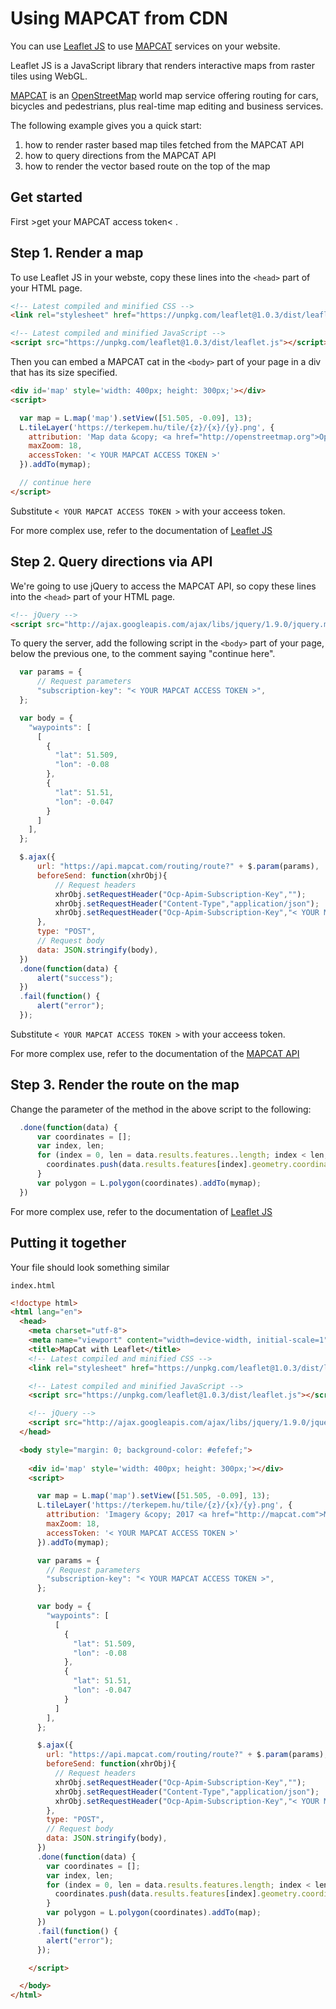 # Using MAPCAT from CDN

You can use [Leaflet JS](http://leafletjs.org) to use [MAPCAT](http://mapcat.com) services on your website.

Leaflet JS is a JavaScript library that renders interactive maps from raster tiles using WebGL. 

[MAPCAT](https://mapcat.com) is an [OpenStreetMap](http://openstreetmap.org-based) world map service offering routing for cars, bicycles and pedestrians, plus real-time map editing and business services.

The following example gives you a quick start:

1. how to render raster based map tiles fetched from the MAPCAT API
2. how to query directions from the MAPCAT API
3. how to render the vector based route on the top of the map

## Get started

First >get your MAPCAT access token< .

## Step 1. Render a map

To use Leaflet JS in your webste, copy these lines into the ```<head>``` part of your HTML page.

```html
<!-- Latest compiled and minified CSS -->
<link rel="stylesheet" href="https://unpkg.com/leaflet@1.0.3/dist/leaflet.css" />

<!-- Latest compiled and minified JavaScript -->
<script src="https://unpkg.com/leaflet@1.0.3/dist/leaflet.js"></script>
```

Then you can embed a MAPCAT cat in the ```<body>``` part of your page in a div that has its size specified.

```html
<div id='map' style='width: 400px; height: 300px;'></div>
<script>

  var map = L.map('map').setView([51.505, -0.09], 13);
  L.tileLayer('https://terkepem.hu/tile/{z}/{x}/{y}.png', {
    attribution: 'Map data &copy; <a href="http://openstreetmap.org">OpenStreetMap</a> contributors, <a href="http://creativecommons.org/licenses/by-sa/2.0/">CC-BY-SA</a>, Imagery &copy; <a href="http://mapcat.com">MAPCAT</a>',
    maxZoom: 18,
    accessToken: '< YOUR MAPCAT ACCESS TOKEN >'
  }).addTo(mymap);

  // continue here
</script>
```

Substitute ```< YOUR MAPCAT ACCESS TOKEN >``` with your acceess token.

For more complex use, refer to the documentation of [Leaflet JS](http://leafletjs.org)

## Step 2. Query directions via API

We're going to use jQuery to access the MAPCAT API, so copy these lines into the ```<head>``` part of your HTML page.

```html
<!-- jQuery -->
<script src="http://ajax.googleapis.com/ajax/libs/jquery/1.9.0/jquery.min.js"></script>
```

To query the server, add the following script in the ```<body>``` part of your page, below the previous one, to the comment saying "continue here".

```javascript
  var params = {
      // Request parameters
      "subscription-key": "< YOUR MAPCAT ACCESS TOKEN >",
  };

  var body = {
    "waypoints": [
      [
        {
          "lat": 51.509,
          "lon": -0.08
        },
        {
          "lat": 51.51,
          "lon": -0.047
        }
      ]
    ],
  };

  $.ajax({
      url: "https://api.mapcat.com/routing/route?" + $.param(params),
      beforeSend: function(xhrObj){
          // Request headers
          xhrObj.setRequestHeader("Ocp-Apim-Subscription-Key","");
          xhrObj.setRequestHeader("Content-Type","application/json");
          xhrObj.setRequestHeader("Ocp-Apim-Subscription-Key","< YOUR MAPCAT ACCESS TOKEN >");
      },
      type: "POST",
      // Request body
      data: JSON.stringify(body),
  })
  .done(function(data) {
      alert("success");
  })
  .fail(function() {
      alert("error");
  });
```

Substitute ```< YOUR MAPCAT ACCESS TOKEN >``` with your acceess token.

For more complex use, refer to the documentation of the [MAPCAT API](https://portal.mapcat.com)

## Step 3. Render the route on the map

Change the parameter of the method in the above script to the following:

```javascript
  .done(function(data) {
      var coordinates = [];
      var index, len;
      for (index = 0, len = data.results.features..length; index < len; ++index) {
        coordinates.push(data.results.features[index].geometry.coordinates)
      }
      var polygon = L.polygon(coordinates).addTo(mymap);
  })
```

For more complex use, refer to the documentation of [Leaflet JS](http://leafletjs.org)

## Putting it together

Your file should look something similar

`index.html`

```html
<!doctype html>
<html lang="en">
  <head>
    <meta charset="utf-8">
    <meta name="viewport" content="width=device-width, initial-scale=1">
    <title>MapCat with Leaflet</title>
    <!-- Latest compiled and minified CSS -->
    <link rel="stylesheet" href="https://unpkg.com/leaflet@1.0.3/dist/leaflet.css" />

    <!-- Latest compiled and minified JavaScript -->
    <script src="https://unpkg.com/leaflet@1.0.3/dist/leaflet.js"></script>

    <!-- jQuery -->
    <script src="http://ajax.googleapis.com/ajax/libs/jquery/1.9.0/jquery.min.js"></script>
  </head>

  <body style="margin: 0; background-color: #efefef;">
    
    <div id='map' style='width: 400px; height: 300px;'></div>
    <script>

      var map = L.map('map').setView([51.505, -0.09], 13);
      L.tileLayer('https://terkepem.hu/tile/{z}/{x}/{y}.png', {
        attribution: 'Imagery &copy; 2017 <a href="http://mapcat.com">MAPCAT</a>, Map data &copy; <a href="http://osm.org/copyright">OpenStreetMap</a contributors',
        maxZoom: 18,
        accessToken: '< YOUR MAPCAT ACCESS TOKEN >'
      }).addTo(mymap);

      var params = {
        // Request parameters
        "subscription-key": "< YOUR MAPCAT ACCESS TOKEN >",
      };

      var body = {
        "waypoints": [
          [
            {
              "lat": 51.509,
              "lon": -0.08
            },
            {
              "lat": 51.51,
              "lon": -0.047
            }
          ]
        ],
      };

      $.ajax({
        url: "https://api.mapcat.com/routing/route?" + $.param(params),
        beforeSend: function(xhrObj){
          // Request headers
          xhrObj.setRequestHeader("Ocp-Apim-Subscription-Key","");
          xhrObj.setRequestHeader("Content-Type","application/json");
          xhrObj.setRequestHeader("Ocp-Apim-Subscription-Key","< YOUR MAPCAT ACCESS TOKEN >");
        },
        type: "POST",
        // Request body
        data: JSON.stringify(body),
      })
      .done(function(data) {
        var coordinates = [];
        var index, len;
        for (index = 0, len = data.results.features.length; index < len; ++index) {
          coordinates.push(data.results.features[index].geometry.coordinates)
        }
        var polygon = L.polygon(coordinates).addTo(map);
      })
      .fail(function() {
        alert("error");
      });

    </script>

  </body>
</html>
```